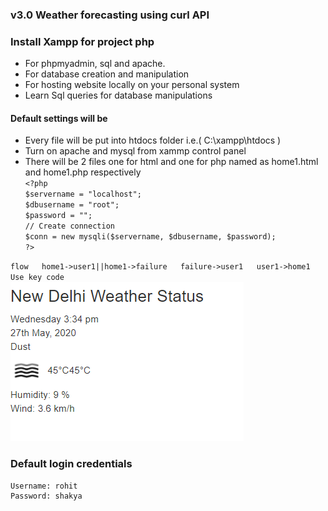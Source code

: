 ### v3.0 Weather forecasting using curl API 
### Install Xampp for project php

* For phpmyadmin, sql and apache.
* For database creation and manipulation
* For hosting website locally on your personal system
* Learn Sql queries for database manipulations

#### Default settings will be  
* Every file will be put into htdocs folder i.e.( C:\xampp\htdocs )
* Turn on apache and mysql from xammp control panel  
* There will be 2 files one for html and one for php named as home1.html and home1.php respectively    
`<?php`   
`$servername = "localhost";`    
`$dbusername = "root";`    
`$password = "";`    
`// Create connection`    
`$conn = new mysqli($servername, $dbusername, $password);`    
`?>`  
  
`flow  
home1->user1||home1->failure  
failure->user1  
user1->home1   
Use key code`    
![image](https://github.com/rohitshakya/Web-Project/blob/master/v3.0%20Weather%20forecasting%20using%20curl%20API/weather.PNG)  
  
### Default login credentials

```
Username: rohit
Password: shakya
```
  
  

  
  


